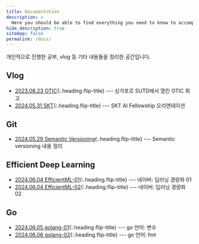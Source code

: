 ```yaml
---
title: Documentation
description: >
  Here you should be able to find everything you need to know to accomplish the most common tasks when blogging with Hydejack.부
hide_description: true
sitemap: false
permalink: /docs/
---
```


개인적으로 진행한 공부, vlog 등 기타 내용들을 정리한 공간입니다.

## Vlog
* [2023.08.23 OTIC]{:.heading.flip-title} --- 싱가포르 SUTD에서 열린 OTIC 회고
* [2024.05.31 SKT]{:.heading.flip-title} --- SKT AI Fellowship 오리엔테이션



## Git
* [2024.05.29 Semantic Versioning]{:.heading.flip-title} --- Semantic versioning 내용 정리


## Efficient Deep Learning
* [2024.06.04 EfficientML-01]{:.heading.flip-title} --- 네이버: 딥러닝 경량화 01
* [2024.06.04 EfficientML-02]{:.heading.flip-title} --- 네이버: 딥러닝 경량화 02


## Go
* [2024.06.05 golang-01]{:.heading.flip-title} --- go 언어: 변수
* [2024.06.06 golang-02]{:.heading.flip-title} --- go 언어: fmt


[2023.08.23 OTIC]: 2023_08_23_OTIC.md
[2024.05.29 Semantic Versioning]: 2024_05_29_SemVer.md
[2024.05.31 SKT]: 2024_05_31_SKT_OT.md
[2024.06.04 EfficientML-01]: 2024_06_04_efficientML_01.md
[2024.06.04 EfficientML-02]: 2024_06_04_efficientML_02.md
[2024.06.05 golang-01]: 2024_06_05_golang_var.md
[2024.06.06 golang-02]: 2024_06_06_golang_fmt.md